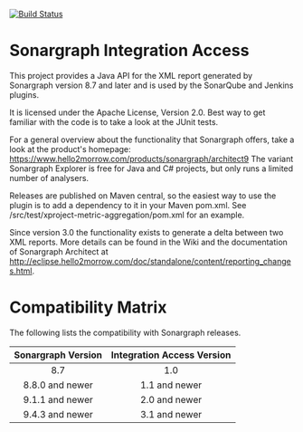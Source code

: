 [![Build Status](https://api.travis-ci.org/sonargraph/sonargraph-integration-access.svg)](https://travis-ci.org/sonargraph/sonargraph-integration-access)
# Sonargraph Integration Access

This project provides a Java API for the XML report generated by Sonargraph version 8.7 and later and is used by the SonarQube and Jenkins plugins.
 
It is licensed under the Apache License, Version 2.0.
Best way to get familiar with the code is to take a look at the JUnit tests.

For a general overview about the functionality that Sonargraph offers, take a look at the product's homepage: <a href="https://www.hello2morrow.com/products/sonargraph/architect9">https://www.hello2morrow.com/products/sonargraph/architect9</a>
The variant Sonargraph Explorer is free for Java and C# projects, but only runs a limited number of analysers.

Releases are published on Maven central, so the easiest way to use the plugin is to add a dependency to it in your Maven pom.xml. 
See /src/test/xproject-metric-aggregation/pom.xml for an example.

Since version 3.0 the functionality exists to generate a delta between two XML reports. More details can be found in the Wiki and the documentation of Sonargraph Architect at 
<a href="http://eclipse.hello2morrow.com/doc/standalone/content/reporting_changes.html">http://eclipse.hello2morrow.com/doc/standalone/content/reporting_changes.html</a>. 


# Compatibility Matrix

The following lists the compatibility with Sonargraph releases.

| Sonargraph Version | Integration Access Version | 
|:------------------:|:--------------------------:| 
| 8.7                | 1.0                        | 
| 8.8.0 and newer    | 1.1 and newer              |
| 9.1.1 and newer    | 2.0 and newer              |
| 9.4.3 and newer    | 3.1 and newer              |
